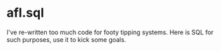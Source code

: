 # afl.sql
I've re-written too much code for footy tipping systems. Here is SQL for such purposes, use it to kick some goals.
